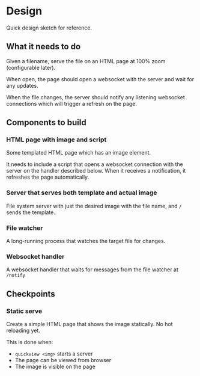 # Design

Quick design sketch for reference.

## What it needs to do

Given a filename, serve the file on an HTML page at 100% zoom (configurable
later).

When open, the page should open a websocket with the server and wait for any
updates.

When the file changes, the server should notify any listening websocket
connections which will trigger a refresh on the page.

## Components to build

### HTML page with image and script

Some templated HTML page which has an image element.

It needs to include a script that opens a websocket connection with the server
on the handler described below. When it receives a notification, it refreshes
the page automatically.

### Server that serves both template and actual image

File system server with just the desired image with the file name, and `/`
sends the template.

### File watcher

A long-running process that watches the target file for changes.

### Websocket handler

A websocket handler that waits for messages from the file watcher at `/notify`

## Checkpoints

### Static serve

Create a simple HTML page that shows the image statically. No hot reloading yet.

This is done when:

- `quickview <img>` starts a server
- The page can be viewed from browser
- The image is visible on the page
